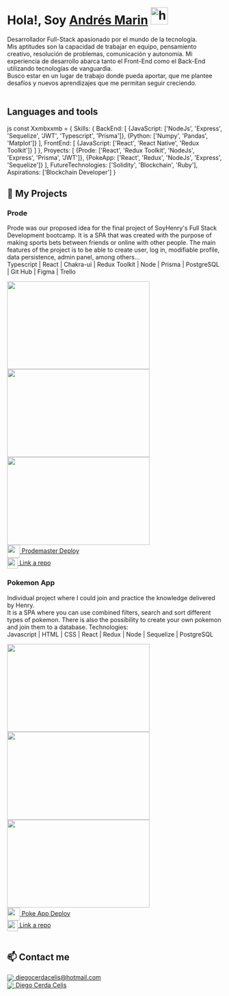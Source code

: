 <!--![portada](https://www.ibizsoftinc.com/images/eCommerce-Technology-Agnostic.gif)-->

# **Hola!, Soy [Andrés Marin](https://www.linkedin.com/in/andresmarincelis/)** <img width="40" src="https://user-images.githubusercontent.com/76783198/182454378-115c3a2e-50cc-490e-85f0-fbdfab7f36ba.gif" alt="holis">

Desarrollador Full-Stack apasionado por el mundo de la tecnología.   <br>
Mis aptitudes son la capacidad de trabajar en equipo, pensamiento creativo, resolución de problemas, comunicación y autonomía. Mi experiencia de desarrollo abarca tanto el Front-End como el Back-End utilizando tecnologías de vanguardia. <br>
Busco estar en un lugar de trabajo donde pueda aportar, que me plantee desafíos y nuevos aprendizajes que me permitan seguir creciendo.<br>
<br>

## Languages and tools
js
const Xxmbxxmb = {
  Skills: {
      BackEnd: [
          {JavaScript: ['NodeJs', 'Express', 'Sequelize', 'JWT', 'Typescript', 'Prisma']},
          {Python: ['Numpy', 'Pandas', 'Matplot']}
        ],
      FrontEnd: [
          {JavaScript: ['React', 'React Native', 'Redux Toolkit']}
        ]
    },
  Proyects: [
      {Prode: ['React', 'Redux Toolkit', 'NodeJs', 'Express', 'Prisma', 'JWT']},
      {PokeApp: ['React', 'Redux', 'NodeJs', 'Express', 'Sequelize']}
    ],
  FutureTechnologies: ['Solidity', 'Blockchain', 'Ruby'],
  Aspirations: ['Blockchain Developer']
}



## 📌 My Projects
### Prode
Prode was our proposed idea for the final project of SoyHenry's Full Stack Development bootcamp. 
It is a SPA that was created with the purpose of making sports bets between friends or online with other people. The main features of the project is to be able to create user, log in, modifiable profile, data persistence, admin panel, among others...<br>
Typescript | React | Chakra-ui | Redux Toolkit | Node | Prisma | PostgreSQL | Git Hub | Figma | Trello
<br>
<div align="row" >
      <img src="https://i.imgur.com/Gu9Zzqu.png" width="333" height="205"  />
      <img src="https://i.imgur.com/ZgRHUeD.png" width="333" height="205"  />
      <img src="https://i.imgur.com/BVpathh.png" width="333" height="205"  />
</div>
<a href="https://prodemaster.netlify.app/" fontSize="34">
      <img align="center" src="https://user-images.githubusercontent.com/76783198/183678369-e773f0f2-6f7b-4921-acac-36155eae3322.svg" width="30" height="30"/>
      Prodemaster Deploy
</a>
</br>
<a href="https://github.com/Xxmbxxmb/PG-Henry">
      <img align="center" src="https://user-images.githubusercontent.com/76783198/183681387-b4432771-313b-4527-a157-75786233b3b0.svg" width="25" height="25"/>
      Link a repo
</a>


<br>

### Pokemon App
Individual project where I could join and practice the knowledge delivered by Henry.<br>
It is a SPA where you can use combined filters, search and sort different types of pokemon. There is also the possibility to create your own pokemon and join them to a database.  Technologies:<br>
Javascript | HTML | CSS | React | Redux | Node | Sequelize | PostgreSQL<br>
<div align="row" >
      <img src="https://i.imgur.com/xuNwBBZ.png" width="333" height="205"  />
      <img src="https://i.imgur.com/vI9w4E3.png" width="333" height="205"  />
      <img src="https://i.imgur.com/a2YxyUO.png" width="333" height="205"  />
</div>

<a href="https://pokemon-xxmbxxmb.vercel.app/" fontSize="34">
      <img align="center" src="https://user-images.githubusercontent.com/76783198/183678369-e773f0f2-6f7b-4921-acac-36155eae3322.svg" width="30" height="30"/>
      Poke App Deploy
</a>
</br>
<a href="https://github.com/Xxmbxxmb/Pokemon">
      <img align="center" src="https://user-images.githubusercontent.com/76783198/183681387-b4432771-313b-4527-a157-75786233b3b0.svg" width="25" height="25"/>
      Link a repo
</a>

</br>
<br>


## 📫 Contact me 

<p>
    <a href="https://diegocerdacelis@hotmail.com">
      <img align="center" src="https://user-images.githubusercontent.com/76783198/182482940-c4a2a044-de93-4450-b354-9628cbb175c9.svg"/>
      diegocerdacelis@hotmail.com
    </a>    
    <br>
    <a href="https://www.linkedin.com/in/diegocerdacelis/">
      <img align="center" src="https://user-images.githubusercontent.com/76783198/182481396-19c89e94-f3ba-4e33-9df4-f5b7a094cf8f.svg"/>
      Diego Cerda Celis
    </a>
<p/>



<!--
*Xxmbxxmb/Xxmbxxmb* is a ✨ special ✨ repository because its `README.md` (this file) appears on your GitHub profile.

Here are some ideas to get you started:

- 🔭 I’m currently working on ...
- 🌱 I’m currently learning ...
- 👯 I’m looking to collaborate on ...
- 🤔 I’m looking for help with ...
- 💬 Ask me about ...
- 📫 How to reach me: ...
- 😄 Pronouns: ...
- ⚡ Fun fact: ...
-->
